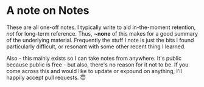 # A note on Notes

These are all one-off notes. I typically write to aid in-the-moment retention, _not_ for long-term reference. Thus, **~none** of this makes for a good summary of the underlying material. Frequently the stuff I note is just the bits I found particularly difficult, or resonant with some other recent thing I learned.

Also - this mainly exists so I can take notes from anywhere. It's public because public is free - but also, there's no reason for it not to be. If you come across this and would like to update or expound on anything, I'll happily accept pull requests. 😇